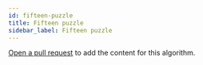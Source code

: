 ```yaml
---
id: fifteen-puzzle
title: Fifteen puzzle
sidebar_label: Fifteen puzzle
---
```


[Open a pull request](https://github.com/AllAlgorithms/algorithms/tree/master/docs/fifteen-puzzle.md) to add the content for this algorithm.